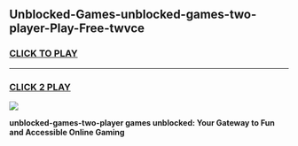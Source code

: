 
## Unblocked-Games-unblocked-games-two-player-Play-Free-twvce
<h3>
<a href="https://premium76.site?title=unblocked-games-two-player&ref=23A">CLICK TO PLAY</a></h3>
<hr>

<h3>
<a href="https://premium76.site?title=unblocked-games-two-player&ref=23A">CLICK 2 PLAY</a>
  
</h3>

<a href="https://premium76.site?title=unblocked-games-two-player&ref=23A"><img src="https://clearcache.store/games.png"></a>


**unblocked-games-two-player games unblocked: Your Gateway to Fun and Accessible Online Gaming**
